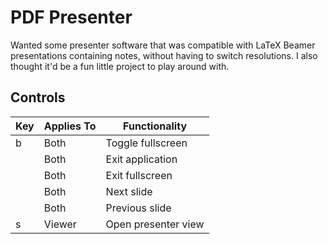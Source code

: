 # PDF Presenter
Wanted some presenter software that was compatible with LaTeX Beamer presentations containing notes,
without having to switch resolutions. I also thought it'd be a fun little project to play around with.

## Controls

Key | Applies To | Functionality
--- | ---------- | -------------
b | Both | Toggle fullscreen
<Control-c> | Both | Exit application
<Escape> | Both | Exit fullscreen
<PgDown> | Both | Next slide
<PgUp> | Both | Previous slide
s | Viewer | Open presenter view